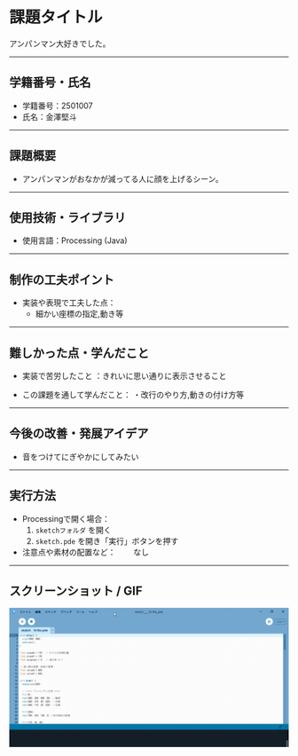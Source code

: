 # 課題タイトル
アンパンマン大好きでした。

---

## 学籍番号・氏名
- 学籍番号：2501007
- 氏名：金澤堅斗

---

## 課題概要
- アンパンマンがおなかが減ってる人に顔を上げるシーン。

---

## 使用技術・ライブラリ
- 使用言語：Processing (Java)
  
  

---

## 制作の工夫ポイント
- 実装や表現で工夫した点：
  - 細かい座標の指定,動き等

---

## 難しかった点・学んだこと
- 実装で苦労したこと
  ：きれいに思い通りに表示させること
   
- この課題を通して学んだこと：
  ・改行のやり方,動きの付け方等

---

## 今後の改善・発展アイデア
- 音をつけてにぎやかにしてみたい
  

---

## 実行方法
- Processingで開く場合：
  1. `sketchフォルダ` を開く
  2. `sketch.pde` を開き「実行」ボタンを押す
- 注意点や素材の配置など：
　　なし
---

## スクリーンショット / GIF
![実行動画](https://github.com/akitajohoken7-cpu/processing_portfolio/blob/main/%E3%83%AC%E3%82%B3%E3%83%BC%E3%83%87%E3%82%A3%E3%83%B3%E3%82%B0%202025-10-07%20135955.mp4.gif)
